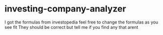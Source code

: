 # investing-company-analyzer
I got the formulas from investopedia
feel free to change the formulas as you see fit
They should be correct but tell me if you find any that arent

